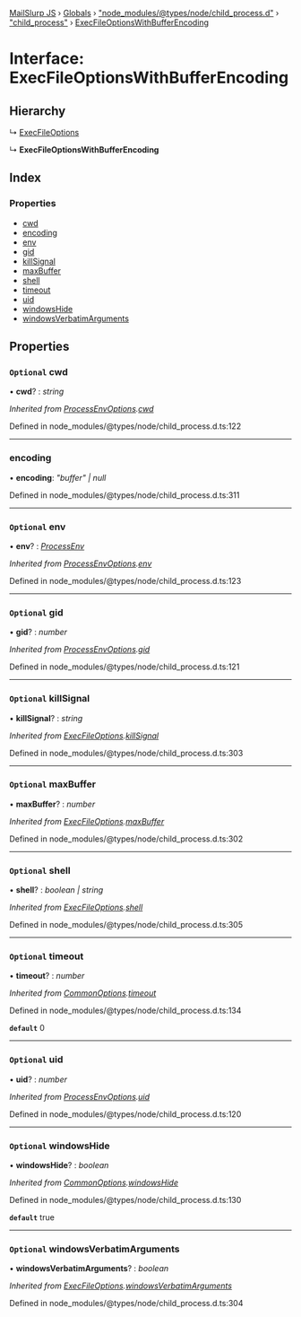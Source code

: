 [MailSlurp JS](../README.md) › [Globals](../globals.md) › ["node_modules/@types/node/child_process.d"](../modules/_node_modules__types_node_child_process_d_.md) › ["child_process"](../modules/_node_modules__types_node_child_process_d_._child_process_.md) › [ExecFileOptionsWithBufferEncoding](_node_modules__types_node_child_process_d_._child_process_.execfileoptionswithbufferencoding.md)

# Interface: ExecFileOptionsWithBufferEncoding

## Hierarchy

  ↳ [ExecFileOptions](_node_modules__types_node_child_process_d_._child_process_.execfileoptions.md)

  ↳ **ExecFileOptionsWithBufferEncoding**

## Index

### Properties

* [cwd](_node_modules__types_node_child_process_d_._child_process_.execfileoptionswithbufferencoding.md#optional-cwd)
* [encoding](_node_modules__types_node_child_process_d_._child_process_.execfileoptionswithbufferencoding.md#encoding)
* [env](_node_modules__types_node_child_process_d_._child_process_.execfileoptionswithbufferencoding.md#optional-env)
* [gid](_node_modules__types_node_child_process_d_._child_process_.execfileoptionswithbufferencoding.md#optional-gid)
* [killSignal](_node_modules__types_node_child_process_d_._child_process_.execfileoptionswithbufferencoding.md#optional-killsignal)
* [maxBuffer](_node_modules__types_node_child_process_d_._child_process_.execfileoptionswithbufferencoding.md#optional-maxbuffer)
* [shell](_node_modules__types_node_child_process_d_._child_process_.execfileoptionswithbufferencoding.md#optional-shell)
* [timeout](_node_modules__types_node_child_process_d_._child_process_.execfileoptionswithbufferencoding.md#optional-timeout)
* [uid](_node_modules__types_node_child_process_d_._child_process_.execfileoptionswithbufferencoding.md#optional-uid)
* [windowsHide](_node_modules__types_node_child_process_d_._child_process_.execfileoptionswithbufferencoding.md#optional-windowshide)
* [windowsVerbatimArguments](_node_modules__types_node_child_process_d_._child_process_.execfileoptionswithbufferencoding.md#optional-windowsverbatimarguments)

## Properties

### `Optional` cwd

• **cwd**? : *string*

*Inherited from [ProcessEnvOptions](_node_modules__types_node_child_process_d_._child_process_.processenvoptions.md).[cwd](_node_modules__types_node_child_process_d_._child_process_.processenvoptions.md#optional-cwd)*

Defined in node_modules/@types/node/child_process.d.ts:122

___

###  encoding

• **encoding**: *"buffer" | null*

Defined in node_modules/@types/node/child_process.d.ts:311

___

### `Optional` env

• **env**? : *[ProcessEnv](_node_modules__types_node_globals_d_.nodejs.processenv.md)*

*Inherited from [ProcessEnvOptions](_node_modules__types_node_child_process_d_._child_process_.processenvoptions.md).[env](_node_modules__types_node_child_process_d_._child_process_.processenvoptions.md#optional-env)*

Defined in node_modules/@types/node/child_process.d.ts:123

___

### `Optional` gid

• **gid**? : *number*

*Inherited from [ProcessEnvOptions](_node_modules__types_node_child_process_d_._child_process_.processenvoptions.md).[gid](_node_modules__types_node_child_process_d_._child_process_.processenvoptions.md#optional-gid)*

Defined in node_modules/@types/node/child_process.d.ts:121

___

### `Optional` killSignal

• **killSignal**? : *string*

*Inherited from [ExecFileOptions](_node_modules__types_node_child_process_d_._child_process_.execfileoptions.md).[killSignal](_node_modules__types_node_child_process_d_._child_process_.execfileoptions.md#optional-killsignal)*

Defined in node_modules/@types/node/child_process.d.ts:303

___

### `Optional` maxBuffer

• **maxBuffer**? : *number*

*Inherited from [ExecFileOptions](_node_modules__types_node_child_process_d_._child_process_.execfileoptions.md).[maxBuffer](_node_modules__types_node_child_process_d_._child_process_.execfileoptions.md#optional-maxbuffer)*

Defined in node_modules/@types/node/child_process.d.ts:302

___

### `Optional` shell

• **shell**? : *boolean | string*

*Inherited from [ExecFileOptions](_node_modules__types_node_child_process_d_._child_process_.execfileoptions.md).[shell](_node_modules__types_node_child_process_d_._child_process_.execfileoptions.md#optional-shell)*

Defined in node_modules/@types/node/child_process.d.ts:305

___

### `Optional` timeout

• **timeout**? : *number*

*Inherited from [CommonOptions](_node_modules__types_node_child_process_d_._child_process_.commonoptions.md).[timeout](_node_modules__types_node_child_process_d_._child_process_.commonoptions.md#optional-timeout)*

Defined in node_modules/@types/node/child_process.d.ts:134

**`default`** 0

___

### `Optional` uid

• **uid**? : *number*

*Inherited from [ProcessEnvOptions](_node_modules__types_node_child_process_d_._child_process_.processenvoptions.md).[uid](_node_modules__types_node_child_process_d_._child_process_.processenvoptions.md#optional-uid)*

Defined in node_modules/@types/node/child_process.d.ts:120

___

### `Optional` windowsHide

• **windowsHide**? : *boolean*

*Inherited from [CommonOptions](_node_modules__types_node_child_process_d_._child_process_.commonoptions.md).[windowsHide](_node_modules__types_node_child_process_d_._child_process_.commonoptions.md#optional-windowshide)*

Defined in node_modules/@types/node/child_process.d.ts:130

**`default`** true

___

### `Optional` windowsVerbatimArguments

• **windowsVerbatimArguments**? : *boolean*

*Inherited from [ExecFileOptions](_node_modules__types_node_child_process_d_._child_process_.execfileoptions.md).[windowsVerbatimArguments](_node_modules__types_node_child_process_d_._child_process_.execfileoptions.md#optional-windowsverbatimarguments)*

Defined in node_modules/@types/node/child_process.d.ts:304

